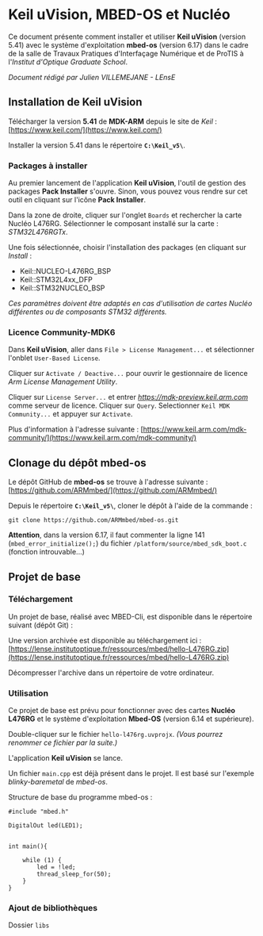 # Keil uVision, MBED-OS et NucléoCe document présente comment installer et utiliser **Keil uVision** (version 5.41) avec le système d'exploitation **mbed-os** (version 6.17) dans le cadre de la salle de Travaux Pratiques d'Interfaçage Numérique et de ProTIS à l'*Institut d'Optique Graduate School*.*Document rédigé par Julien VILLEMEJANE - LEnsE*## Installation de Keil uVisionTélécharger la version **5.41** de **MDK-ARM** depuis le site de *Keil* : [https://www.keil.com/](https://www.keil.com/)Installer la version 5.41 dans le répertoire **`C:\Keil_v5\`**.### Packages à installerAu premier lancement de l'application **Keil uVision**, l'outil de gestion des packages **Pack Installer** s'ouvre. Sinon, vous pouvez vous rendre sur cet outil en cliquant sur l'icône **Pack Installer**.Dans la zone de droite, cliquer sur l'onglet `Boards` et rechercher la carte Nucléo L476RG. Sélectionner le composant installé sur la carte : *STM32L476RGTx*. Une fois sélectionnée, choisir l'installation des packages (en cliquant sur *Install* :- Keil::NUCLEO-L476RG_BSP- Keil::STM32L4xx_DFP- Keil::STM32NUCLEO_BSP*Ces paramètres doivent être adaptés en cas d'utilisation de cartes Nucléo différentes ou de composants STM32 différents.*### Licence Community-MDK6Dans **Keil uVision**, aller dans `File > License Management...` et sélectionner l'onblet `User-Based License`.Cliquer sur `Activate / Deactive...` pour ouvrir le gestionnaire de licence *Arm License Management Utility*.Cliquer sur `License Server...` et entrer *https://mdk-preview.keil.arm.com* comme serveur de licence. Cliquer sur `Query`. Selectionner `Keil MDK Community...` et appuyer sur `Activate`.Plus d'information à l'adresse suivante : [https://www.keil.arm.com/mdk-community/](https://www.keil.arm.com/mdk-community/)## Clonage du dépôt mbed-osLe dépôt GitHub de **mbed-os** se trouve à l'adresse suivante : [https://github.com/ARMmbed/](https://github.com/ARMmbed/)Depuis le répertoire **`C:\Keil_v5\`**, cloner le dépôt à l'aide de la commande :``git clone https://github.com/ARMmbed/mbed-os.git``**Attention**, dans la version 6.17, il faut commenter la ligne 141 (`mbed_error_initialize();`) du fichier `/platform/source/mbed_sdk_boot.c` (fonction introuvable...)## Projet de base### TéléchargementUn projet de base, réalisé avec MBED-Cli, est disponible dans le répertoire suivant (dépôt Git) : Une version archivée est disponible au téléchargement ici : [https://lense.institutoptique.fr/ressources/mbed/hello-L476RG.zip](https://lense.institutoptique.fr/ressources/mbed/hello-L476RG.zip)Décompresser l'archive dans un répertoire de votre ordinateur.### UtilisationCe projet de base est prévu pour fonctionner avec des cartes **Nucléo L476RG** et le système d'exploitation **Mbed-OS** (version 6.14 et supérieure).Double-cliquer sur le fichier `hello-l476rg.uvprojx`. *(Vous pourrez renommer ce fichier par la suite.)*L'application **Keil uVision** se lance.Un fichier `main.cpp` est déjà présent dans le projet. Il est basé sur l'exemple *blinky-baremetal* de *mbed-os*.Structure de base du programme mbed-os :```#include "mbed.h" DigitalOut led(LED1); int main(){ 	while (1) { 		led = !led; 		thread_sleep_for(50); 	} }```### Ajout de bibliothèquesDossier `libs`